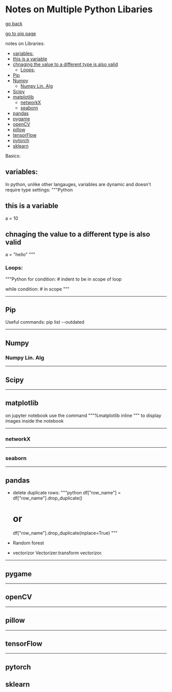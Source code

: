# Notes on Multiple Python Libaries


[go back](../../)



[go to pip page](#pipPage)

notes on Libraries:
  - [variables:](#variables)
  - [this is a variable](#this-is-a-variable)
  - [chnaging the value to a different type is also valid](#chnaging-the-value-to-a-different-type-is-also-valid)
    - [Loops:](#loops)
  - [Pip](#pip)
  - [Numpy](#numpy)
    - [Numpy Lin. Alg](#numpy-lin-alg)
  - [Scipy](#scipy)
  - [matplotlib](#matplotlib)
    - [networkX](#networkx)
    - [seaborn](#seaborn)
  - [pandas](#pandas)
  - [pygame](#pygame)
  - [openCV](#opencv)
  - [pillow](#pillow)
  - [tensorFlow](#tensorflow)
  - [pytorch](#pytorch)
  - [sklearn](#sklearn)


Basics:

## variables:

In python, unlike other langauges, variables are dynamic and doesn't require type settings:
"""Python
## this is a variable
a = 10
## chnaging the value to a different type is also valid
a = "hello"
"""

### Loops:
"""Python
for condition:
    # indent to be in scope of loop

while condition:
    # in scope
"""


---
<a id = "pipPage"></a>

## Pip

Useful commands:
pip list --outdated


---
<a id = "numpy"></a>

## Numpy

<a id = "numpylin"></a>

### Numpy Lin. Alg


---
<a id = "scipy"></a>

## Scipy

---
<a id = "matplotlib"></a>

## matplotlib

on jupyter notebook  use the command  """%matplotlib inline """ to display images inside the notebook

---
<a id = "networkx"></a>

### networkX

---
<a id = "seaborn"></a>

### seaborn

---
<a id = "pandas"></a>

## pandas

- delete duplicate rows:
"""python
  df["row_name"] = df["row_name"].drop_duplicate()
  # or
  df["row_name"].drop_duplicate(inplace=True)
"""
- Random forest

- vectorizor
Vectorizer.transform
vectorizor.


---
<a id = "pygame"></a>

## pygame


---
<a id = "openCV"></a>

## openCV

---
<a id = "pillow"></a>

## pillow

---
<a id = "tensorflow"></a>

## tensorFlow

---
<a id = "pytorch"></a>

## pytorch


<a id="sklearn"></a>

## sklearn

